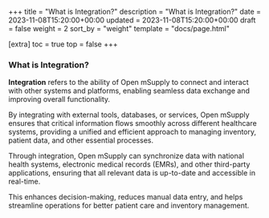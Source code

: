 +++
title = "What is Integration?"
description = "What is Integration?"
date = 2023-11-08T15:20:00+00:00
updated = 2023-11-08T15:20:00+00:00
draft = false
weight = 2
sort_by = "weight"
template = "docs/page.html"

[extra]
toc = true
top = false
+++

### What is Integration?

**Integration** refers to the ability of Open mSupply to connect and interact with other systems and platforms, enabling seamless data exchange and improving overall functionality. 

By integrating with external tools, databases, or services, Open mSupply ensures that critical information flows smoothly across different healthcare systems, providing a unified and efficient approach to managing inventory, patient data, and other essential processes.

Through integration, Open mSupply can synchronize data with national health systems, electronic medical records (EMRs), and other third-party applications, ensuring that all relevant data is up-to-date and accessible in real-time. 

This enhances decision-making, reduces manual data entry, and helps streamline operations for better patient care and inventory management.
